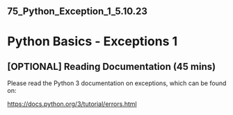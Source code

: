 ## 75_Python_Exception_1_5.10.23

# Python Basics - Exceptions 1

## [OPTIONAL] Reading Documentation (45 mins)

Please read the Python 3 documentation on exceptions, which can be found on:

https://docs.python.org/3/tutorial/errors.html
